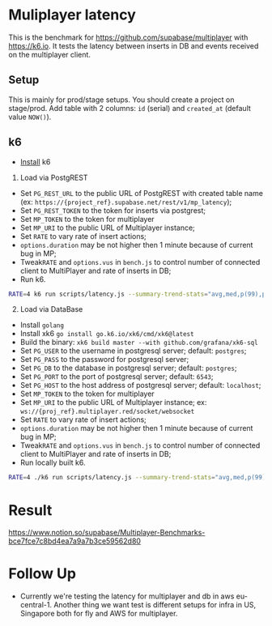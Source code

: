 # Muliplayer latency

This is the benchmark for <https://github.com/supabase/multiplayer> with <https://k6.io>. It tests the latency between inserts in DB and events received on the multiplayer client.

## Setup

This is mainly for prod/stage setups. You should create a project on stage/prod. Add table with 2 columns: `id` (serial) and `created_at` (default value `NOW()`).

## k6

- [Install](https://k6.io/docs/getting-started/installation) k6

1. Load via PostgREST

- Set `PG_REST_URL` to the public URL of PostgREST with created table name (ex: `https://{project_ref}.supabase.net/rest/v1/mp_latency`);
- Set `PG_REST_TOKEN` to the token for inserts via postgrest;
- Set `MP_TOKEN` to the token for multiplayer
- Set `MP_URI` to the public URL of Multiplayer instance;
- Set `RATE` to vary rate of insert actions;
- `options.duration` may be not higher then 1 minute because of current bug in MP;
- Tweak`RATE` and `options.vus` in `bench.js` to control number of connected client to MultiPlayer and rate of inserts in DB;
- Run k6.

```sh
RATE=4 k6 run scripts/latency.js --summary-trend-stats="avg,med,p(99),p(95),p(0.1),p(90),p(0.01),count" --vus=5
```

2. Load via DataBase

- Install `golang`
- Install xk6 `go install go.k6.io/xk6/cmd/xk6@latest`
- Build the binary: `xk6 build master --with github.com/grafana/xk6-sql`
- Set `PG_USER` to the username in postgresql server; default: `postgres`;
- Set `PG_PASS` to the password for postgresql server;
- Set `PG_DB` to the database in postgresql server; default: `postgres`;
- Set `PG_PORT` to the port of postgresql server; default: `6543`;
- Set `PG_HOST` to the host address of postgresql server; default: `localhost`;
- Set `MP_TOKEN` to the token for multiplayer
- Set `MP_URI` to the public URL of Multiplayer instance; ex: `ws://{proj_ref}.multiplayer.red/socket/websocket`
- Set `RATE` to vary rate of insert actions;
- `options.duration` may be not higher then 1 minute because of current bug in MP;
- Tweak`RATE` and `options.vus` in `bench.js` to control number of connected client to MultiPlayer and rate of inserts in DB;
- Run locally built k6.

```sh
RATE=4 ./k6 run scripts/latency.js --summary-trend-stats="avg,med,p(99),p(95),p(0.1),p(90),p(0.01),count" --vus=5
```

# Result

<https://www.notion.so/supabase/Multiplayer-Benchmarks-bce7fce7c8bd4ea7a9a7b3ce59562d80>

# Follow Up

- Currently we're testing the latency for multiplayer and db in aws eu-central-1. Another thing we want test is different setups for infra in US, Singapore both for fly and AWS for multiplayer.
